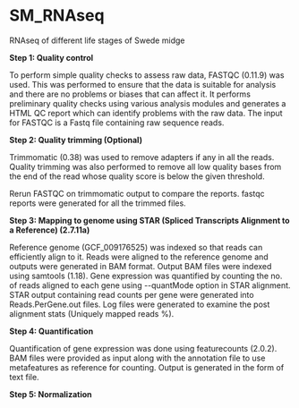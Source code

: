 # SM_RNAseq
RNAseq of different life stages of Swede midge

**Step 1: Quality control**

To perform simple quality checks to assess raw data, FASTQC (0.11.9) was used. This was performed to ensure that the data is suitable for analysis and there are no problems or biases that can affect it. It performs preliminary quality checks using various analysis modules and generates a HTML QC report which can identify problems with the raw data. The input for FASTQC is a Fastq file containing raw sequence reads. 

**Step 2: Quality trimming (Optional)**

Trimmomatic (0.38) was used to remove adapters if any in all the reads. Quality trimming was also performed to remove all low quality bases from the end of the read whose quality score is below the given threshold.

Rerun FASTQC on trimmomatic output to compare the reports. fastqc reports were generated for all the trimmed files.

**Step 3: Mapping to genome using STAR (Spliced Transcripts Alignment to a Reference) (2.7.11a)**

Reference genome (GCF_009176525) was indexed so that reads can efficiently align to it. Reads were aligned to the reference genome and outputs were generated in BAM format. Output BAM files were indexed using samtools (1.18). Gene expression was quantified by counting the no. of reads aligned to each gene using --quantMode option in STAR alignment. STAR output containing read counts per gene were generated into Reads.PerGene.out files. Log files were generated to examine the post alignment stats (Uniquely mapped reads %). 

**Step 4: Quantification**

Quantification of gene expression was done using featurecounts (2.0.2). BAM files were provided as input along with the annotation file to use metafeatures as reference for counting. Output is generated in the form of text file.

**Step 5: Normalization**


